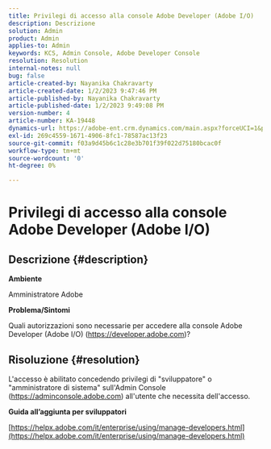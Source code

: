 ```yaml
---
title: Privilegi di accesso alla console Adobe Developer (Adobe I/O)
description: Descrizione
solution: Admin
product: Admin
applies-to: Admin
keywords: KCS, Admin Console, Adobe Developer Console
resolution: Resolution
internal-notes: null
bug: false
article-created-by: Nayanika Chakravarty
article-created-date: 1/2/2023 9:47:46 PM
article-published-by: Nayanika Chakravarty
article-published-date: 1/2/2023 9:49:08 PM
version-number: 4
article-number: KA-19448
dynamics-url: https://adobe-ent.crm.dynamics.com/main.aspx?forceUCI=1&pagetype=entityrecord&etn=knowledgearticle&id=99d6ec16-e78a-ed11-81ac-6045bd006c82
exl-id: 269c4559-1671-4906-8fc1-78587ac13f23
source-git-commit: f03a9d45b6c1c28e3b701f39f022d75180bcac0f
workflow-type: tm+mt
source-wordcount: '0'
ht-degree: 0%

---
```


# Privilegi di accesso alla console Adobe Developer (Adobe I/O)

## Descrizione {#description}


<b>Ambiente</b>

Amministratore Adobe

<b>Problema/Sintomi</b>

Quali autorizzazioni sono necessarie per accedere alla console Adobe Developer (Adobe I/O) (https://developer.adobe.com)?


## Risoluzione {#resolution}


L&#39;accesso è abilitato concedendo privilegi di &quot;sviluppatore&quot; o &quot;amministratore di sistema&quot; sull&#39;Admin Console (https://adminconsole.adobe.com) all&#39;utente che necessita dell&#39;accesso.

<b>Guida all’aggiunta per sviluppatori</b>

[https://helpx.adobe.com/it/enterprise/using/manage-developers.html](https://helpx.adobe.com/it/enterprise/using/manage-developers.html)
